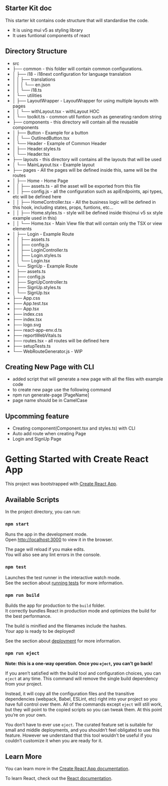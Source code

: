## Starter Kit doc
This starter kit contains code structure that will standardise the code.
- It is using mui v5 as styling library
- It uses funtional components of react


## Directory Structure
- src
- ├── common - this folder will contain common configurations.
- │   ├── i18 - i18next configuration for language translation
- │   │   ├── translations
- │   │   │   └── en.json
- │   │   └── i18.ts
- │   └── utilities
- │       ├── LayoutWrapper - LayoutWrapper for using multiple layouts with pages
- │       │   └── withLayout.tsx - withLayout HOC 
- │       └── toolkit.ts - common util funtion such as generating random string
- ├── components - this directory will contain all the reusable components
- │   ├── Button - Example for a button
- │   │   └── OutlinedButton.tsx
- │   └── Header - Example of Common Header
- │       ├── Header.styles.ts
- │       └── Header.tsx
- ├── layouts - this directory will contains all the layouts that will be used 
- │   └── MainLayout.tsx - Example layout
- ├── pages - All the pages will be defined inside this, same will be the routes
- │   ├── Home - Home Page
- │   │   ├── assets.ts - all the asset will be exported from this file
- │   │   ├── config.js - all the configuration such as apiEndpoints, api types, etc will be defined here
- │   │   ├── HomeController.tsx - All the business logic will be defined in this hook, including states, props, funtions, etc...
- │   │   ├── Home.styles.ts - style will be defined inside this(mui v5 sx style example used in this)
- │   │   └── Home.tsx - Main View file that will contain only the TSX or view elements
- │   ├── Login - Example Route
- │   │   ├── assets.ts
- │   │   ├── config.js
- │   │   ├── LoginController.ts
- │   │   ├── Login.styles.ts
- │   │   └── Login.tsx
- │   └── SignUp - Example Route
- │       ├── assets.ts
- │       ├── config.js
- │       ├── SignUpController.ts
- │       ├── SignUp.styles.ts
- │       └── SignUp.tsx
- ├── App.css
- ├── App.test.tsx
- ├── App.tsx 
- ├── index.css
- ├── index.tsx
- ├── logo.svg
- ├── react-app-env.d.ts
- ├── reportWebVitals.ts
- ├── routes.tsx - all routes will be defined here
- ├── setupTests.ts
- └── WebRouteGenerator.js - WIP


## Creating New Page with CLI
- added script that will generate a new page with all the files with example code
- to create new page use the following command
- npm run generate-page [PageName]
- page name should be in CamelCase

## Upcomming feature
- Creating component(Component.tsx and styles.ts) with CLI
- Auto add route when creating Page
- Login and SignUp Page
# Getting Started with Create React App

This project was bootstrapped with [Create React App](https://github.com/facebook/create-react-app).

## Available Scripts

In the project directory, you can run:

### `npm start`

Runs the app in the development mode.\
Open [http://localhost:3000](http://localhost:3000) to view it in the browser.

The page will reload if you make edits.\
You will also see any lint errors in the console.

### `npm test`

Launches the test runner in the interactive watch mode.\
See the section about [running tests](https://facebook.github.io/create-react-app/docs/running-tests) for more information.

### `npm run build`

Builds the app for production to the `build` folder.\
It correctly bundles React in production mode and optimizes the build for the best performance.

The build is minified and the filenames include the hashes.\
Your app is ready to be deployed!

See the section about [deployment](https://facebook.github.io/create-react-app/docs/deployment) for more information.

### `npm run eject`

**Note: this is a one-way operation. Once you `eject`, you can’t go back!**

If you aren’t satisfied with the build tool and configuration choices, you can `eject` at any time. This command will remove the single build dependency from your project.

Instead, it will copy all the configuration files and the transitive dependencies (webpack, Babel, ESLint, etc) right into your project so you have full control over them. All of the commands except `eject` will still work, but they will point to the copied scripts so you can tweak them. At this point you’re on your own.

You don’t have to ever use `eject`. The curated feature set is suitable for small and middle deployments, and you shouldn’t feel obligated to use this feature. However we understand that this tool wouldn’t be useful if you couldn’t customize it when you are ready for it.

## Learn More

You can learn more in the [Create React App documentation](https://facebook.github.io/create-react-app/docs/getting-started).

To learn React, check out the [React documentation](https://reactjs.org/).

